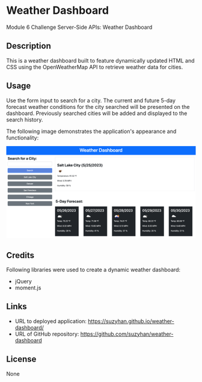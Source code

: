 # Weather Dashboard
Module 6 Challenge Server-Side APIs: Weather Dashboard

## Description

This is a weather dashboard built to feature dynamically updated HTML and CSS using the OpenWeatherMap API to retrieve weather data for cities. 

## Usage

Use the form input to search for a city. The current and future 5-day forecast weather conditions for the city searched will be presented on the dashboard. Previously searched cities will be added and displayed to the search history.

The following image demonstrates the application's appearance and functionality:

![Screenshot for work day scheduler](./assets/weather_dashboard_screenshot.png)

## Credits

Following libraries were used to create a dynamic weather dashboard:
* jQuery
* moment.js

## Links

* URL to deployed application: https://suzyhan.github.io/weather-dashboard/
* URL of GitHub repository: https://github.com/suzyhan/weather-dashboard

## License

None
